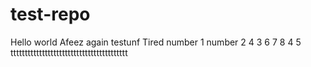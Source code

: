 # test-repo
Hello world
Afeez again
testunf
Tired
number 1
number 2
4
3
6
7
8
4
5
ttttttttttttttttttttttttttttttttttttttttt
